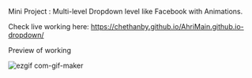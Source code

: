 Mini Project : Multi-level Dropdown level like Facebook with Animations.

Check live working here:
https://chethanby.github.io/AhriMain.github.io-dropdown/

Preview of working


![ezgif com-gif-maker](https://user-images.githubusercontent.com/96552515/189476537-15d578a8-e005-458f-9807-b78c772af145.gif)
